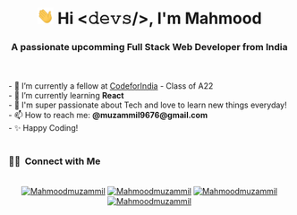 <h1 align="center"><img src="https://raw.githubusercontent.com/ABSphreak/ABSphreak/master/gifs/Hi.gif" width="30px" /> Hi <𝚍𝚎𝚟𝚜/>, I'm Mahmood </h1>
<h3 align="center">A passionate upcomming Full Stack Web Developer from India </h3>

</br>
</br>
  - 🔭 I’m currently a fellow at <a href="https://codeforindia.com/">CodeforIndia</a> - Class of A22 </br>
- 🌱 I’m currently learning <b>React</b> </br>
- 🤩 I'm super passionate about Tech and love to learn new things everyday! </br>
- 📫 How to reach me: <b>@muzammil9676@gmail.com</b> </br>
- ✨ Happy Coding!
  
</br>
</br>

<h3> 🤝🏻 &nbsp;Connect with Me </h3> 

<p align="center">
<br>
<a href="https://twitter.com/mdmahmood88" target="blank"><img align="center" src="https://raw.githubusercontent.com/rahuldkjain/github-profile-readme-generator/master/src/images/icons/Social/twitter.svg" alt="Mahmoodmuzammil" height="30" width="40" /></a>
<a href="https://www.linkedin.com/in/mohammed-mahmood-ali-muzammil-467947220/" target="blank"><img align="center" src="https://raw.githubusercontent.com/rahuldkjain/github-profile-readme-generator/master/src/images/icons/Social/linked-in-alt.svg" alt="Mahmoodmuzammil" height="30" width="40" /></a>
<a href="https://www.instagram.com/mahmood_ali24/" target="blank"><img align="center" src="https://raw.githubusercontent.com/rahuldkjain/github-profile-readme-generator/master/src/images/icons/Social/instagram.svg" alt="Mahmoodmuzammil" height="30" width="40" /></a>
<a href="mailto:muzammil9676@gmail.com?subject=Hola%20Jiji target="blank"><img align="center" src="https://raw.githubusercontent.com/rahuldkjain/github-profile-readme-generator/master/src/images/icons/Social/medium.svg" alt="Mahmoodmuzammil" height="30" width="40" /></a>
</p>
